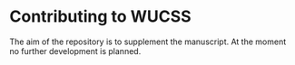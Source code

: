 # Contributing to WUCSS

The aim of the repository is to supplement the manuscript. At the moment no further development is planned. 
